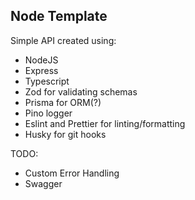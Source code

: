 ## Node Template

Simple API created using:

- NodeJS
- Express
- Typescript
- Zod for validating schemas
- Prisma for ORM(?)
- Pino logger
- Eslint and Prettier for linting/formatting
- Husky for git hooks

TODO:

- Custom Error Handling
- Swagger
